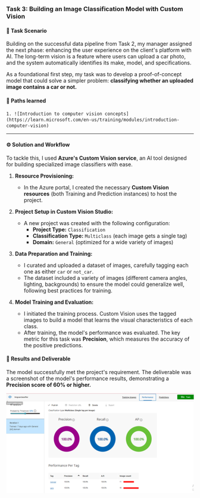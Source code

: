### Task 3: Building an Image Classification Model with Custom Vision

#### 🎯 Task Scenario
Building on the successful data pipeline from Task 2, my manager assigned the next phase: enhancing the user experience on the client's platform with AI. The long-term vision is a feature where users can upload a car photo, and the system automatically identifies its make, model, and specifications.

As a foundational first step, my task was to develop a proof-of-concept model that could solve a simpler problem: **classifying whether an uploaded image contains a car or not.**


#### 🎯 Paths learned
    1. ![Introduction to computer vision concepts](https://learn.microsoft.com/en-us/training/modules/introduction-computer-vision)
    

---

#### ⚙️ Solution and Workflow
To tackle this, I used **Azure's Custom Vision service**, an AI tool designed for building specialized image classifiers with ease.

1.  **Resource Provisioning:**
    -   In the Azure portal, I created the necessary **Custom Vision resources** (both Training and Prediction instances) to host the project.

2.  **Project Setup in Custom Vision Studio:**
    -   A new project was created with the following configuration:
        -   **Project Type:** `Classification`
        -   **Classification Type:** `Multiclass` (each image gets a single tag)
        -   **Domain:** `General` (optimized for a wide variety of images)

3.  **Data Preparation and Training:**
    -   I curated and uploaded a dataset of images, carefully tagging each one as either `car` or `not_car`.
    -   The dataset included a variety of images (different camera angles, lighting, backgrounds) to ensure the model could generalize well, following best practices for training.

4.  **Model Training and Evaluation:**
    -   I initiated the training process. Custom Vision uses the tagged images to build a model that learns the visual characteristics of each class.
    -   After training, the model's performance was evaluated. The key metric for this task was **Precision**, which measures the accuracy of the positive predictions.

#### 📄 Results and Deliverable
The model successfully met the project's requirement. The deliverable was a screenshot of the model's performance results, demonstrating a **Precision score of 60% or higher.**

![Screenshot of Custom Vision Model Performance](https://github.com/Khaled259/MISK-_Data-Science-and-Artificial-Intelligence-Virtual-Work-Experiance/blob/9746296a019c833470c0f92ae389f9cb9e8c08b5/3.%20Task/2.%20Model%20Performance.png)
